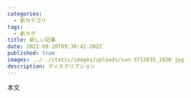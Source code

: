```yaml
---
categories:
  - 新カテゴリ
tags:
  - 新タグ
title: 新しい記事
date: 2021-09-28T09:30:42.202Z
published: true
images: ../../static/images/uploads/sun-3713835_1920.jpg
description: ディスクリプション
---
```

本文